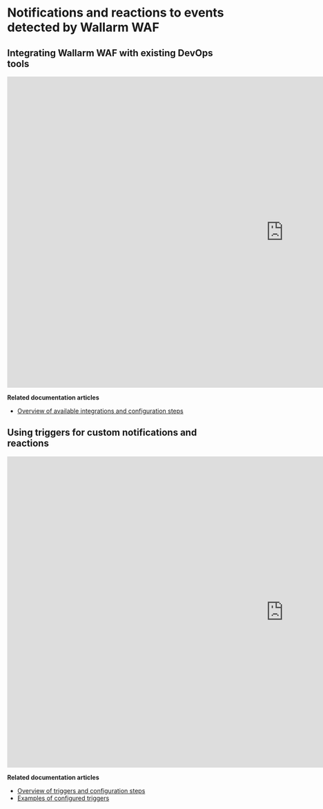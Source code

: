 # Notifications and reactions to events detected by Wallarm WAF

## Integrating Wallarm WAF with existing DevOps tools

<div class="video-wrapper">
  <iframe width="1280" height="720" src="https://www.youtube.com/embed/DVfoXYuBy-Y" frameborder="0" allow="accelerometer; autoplay; encrypted-media; gyroscope; picture-in-picture" allowfullscreen></iframe>
</div>

**Related documentation articles**

* [Overview of available integrations and configuration steps](../user-guides/settings/integrations/integrations-intro.md)

## Using triggers for custom notifications and reactions

<div class="video-wrapper">
  <iframe width="1280" height="720" src="https://www.youtube.com/embed/ODHh-die9tY" frameborder="0" allow="accelerometer; autoplay; encrypted-media; gyroscope; picture-in-picture" allowfullscreen></iframe>
</div>

**Related documentation articles**

* [Overview of triggers and configuration steps](../user-guides/triggers/triggers.md)
* [Examples of configured triggers](../user-guides/triggers/trigger-examples.md)

